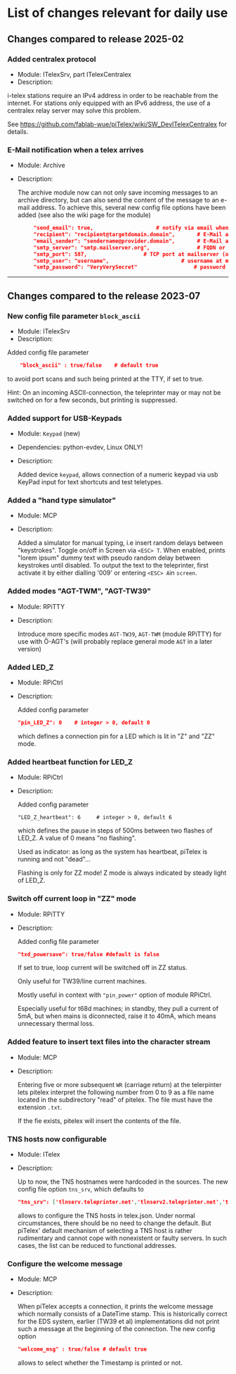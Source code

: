 # List of changes relevant for daily use

## Changes compared to release 2025-02

###  Added centralex protocol
* Module: ITelexSrv, part ITelexCentralex
* Description:

i-telex stations require an IPv4 address in order to be reachable from the internet. For stations only equipped with an IPv6 address, the use of a centralex relay server may solve this problem.

See https://github.com/fablab-wue/piTelex/wiki/SW_DevITelexCentralex for details.

### E-Mail notification when a telex arrives
* Module: Archive
* Description:

    The archive module now can not only save incoming messages to an archive directory, but can also send the content of the message to an e-mail address.
    To achieve this, several new config file options have been added (see also the wiki page for the module)
    ```json
         "send_email": true,    				# notify via email when a telex has arrived
         "recipient": "recipient@targetdomain.domain",       # E-Mail address of recipient
         "email_sender": "sendername@provider.domain",       # E-Mail address of sender
         "smtp_server": "smtp.mailserver.org",               # FQDN or IP of mailserver
         "smtp_port": 587,					# TCP port at mailserver (often 25, 465, 587)
         "smtp_user": "username",		                # username at mail server
         "smtp_password": "VeryVerySecret"	                # password for username
    ```



---
## Changes compared to the release 2023-07 

###  New config file parameter `block_ascii`
* Module: ITelexSrv
* Description:

Added config file parameter 
````json
	"block_ascii" : true/false    # default true
````
to avoid port scans and such being printed at the TTY, if set to true. 

Hint: On an incoming ASCII-connection, the teleprinter may or may not be switched on for a few seconds, but printing is suppressed.



###  Added support for USB-Keypads
* Module: `Keypad` (new)
* Dependencies: python-evdev, Linux ONLY!
* Description:  

  Added device `keypad`, allows connection of a numeric keypad via usb
  KeyPad input for text shortcuts and test teletypes.


### Added a "hand type simulator"
* Module: MCP
* Description:
 
   Added a simulator for manual typing, i.e insert random delays between "keystrokes".
   Toggle on/off in Screen via `<ESC> T`.
   When enabled, prints "lorem ipsum" dummy text with pseudo random delay between keystrokes until disabled.
   To output the text to the teleprinter, first activate it by either dialling '009' or entering `<ESC> A`in `screen`.

### Added modes "AGT-TWM", "AGT-TW39"

* Module: RPiTTY
* Description:

  Introduce more specific modes `AGT-TW39`, `AGT-TWM` (module RPiTTY) for use with Ö-AGT's (will probably replace general mode `AGT` in a later version)

### Added LED_Z
* Module: RPiCtrl
* Description:

  Added config parameter 
  ```json
  "pin_LED_Z": 0    # integer > 0, default 0 
  ```
  which defines a connection pin for a LED which is lit in "Z" and "ZZ" mode.

### Added heartbeat function for LED_Z
* Module: RPiCtrl
* Description:

  Added config parameter
  ```
  "LED_Z_heartbeat": 6     # integer > 0, default 6
  ```
  which defines the pause in steps of 500ms between two flashes of LED_Z. A value of 0 means "no flashing".

  Used as indicator: as long as the system has heartbeat, piTelex is running and not "dead"...

  Flashing is only for ZZ mode! Z mode is always indicated by steady light of LED_Z.
  


### Switch off current loop in "ZZ" mode
* Module: RPiTTY
* Description:

  Added config file parameter 
  ```json
  "txd_powersave": true/false #default is false
  ```
  If set to true, loop current will be switched off in ZZ status. 

  Only useful for TW39/line current machines.

  Mostly useful in context with `"pin_power"` option of module RPiCtrl. 

  Especially useful for t68d machines; in standby, they pull a current of 5mA, but when mains is diconnected, raise it to 40mA, 
  which means unnecessary thermal loss.
  
### Added feature to insert text files into the character stream
* Module: MCP
* Description:

  Entering five or more subsequent `WR` (carriage return) at the telerpinter lets pitelex 
  interpret the following number from 0 to 9 as a file name located in the subdirectory 
  "read" of pitelex. The file must have the extension `.txt`.
  
  If the fie exists, pitelex will insert the contents of the file.
  

### TNS hosts now configurable
* Module: ITelex
* Description:

  Up to now, the TNS hostnames were hardcoded in the sources.
  The new config file option `tns_srv`, which defaults to

  ```json
  "tns_srv": ['tlnserv.teleprinter.net','tlnserv2.teleprinter.net','tlnserv3.teleprinter.net'],
  ```
  allows to configure the TNS hosts in telex.json. Under normal circumstances, there should be no need to change the default. But 
  piTelex' default mechanism of selecting a TNS host is rather rudimentary and cannot cope with nonexistent or faulty servers. In such cases, the list can be reduced to functional addresses.

### Configure the welcome message
* Module: MCP
* Description:

  When piTelex accepts a connection, it prints the welcome message which normally consists of a DateTime stamp.
  This is historically correct for the EDS system, earlier (TW39 et al) implementations did not print such a message at the beginning of the connection.
  The new config option
  
  ```json
  "welcome_msg" : true/false # default true
  ```
  allows to select whether the Timestamp is printed or not.
  

  
  
